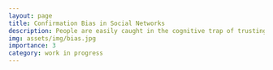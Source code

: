 ```yaml
---
layout: page
title: Confirmation Bias in Social Networks
description: People are easily caught in the cognitive trap of trusting what aligns with their prior beliefs, a bias that could fuels mislearning in social networks with potentially dangerous consequences.
img: assets/img/bias.jpg
importance: 3
category: work in progress
---
```

